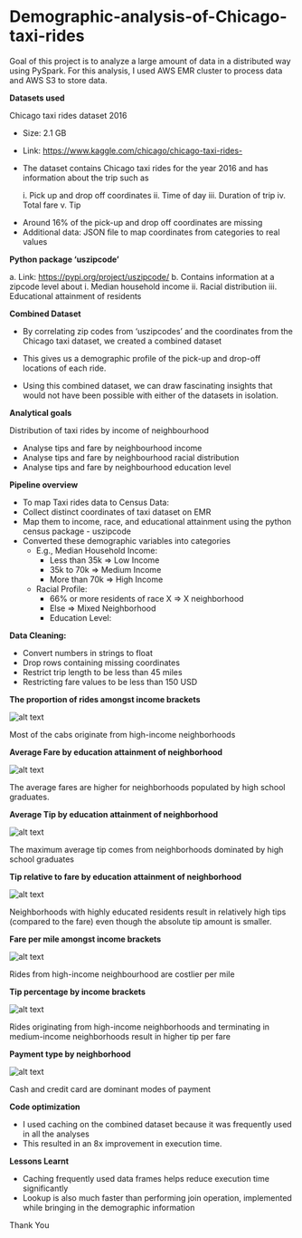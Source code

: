 # Demographic-analysis-of-Chicago-taxi-rides

Goal of this project is to analyze a large amount of data in a distributed way using PySpark. For this analysis, I used AWS EMR cluster to process data and AWS S3 to store data.

**Datasets used**

Chicago taxi rides dataset 2016

  * Size: 2.1 GB
  * Link: https://www.kaggle.com/chicago/chicago-taxi-rides-
  * The dataset contains Chicago taxi rides for the year 2016 and has information about the trip such as

    i. Pick up and drop off coordinates
    ii. Time of day
    iii. Duration of trip
    iv. Total fare
    v. Tip

  + Around 16% of the pick-up and drop off coordinates are missing
  + Additional data: JSON file to map coordinates from categories to real values

**Python package ‘uszipcode’**

  a. Link: https://pypi.org/project/uszipcode/
  b. Contains information at a zipcode level about
    i. Median household income
    ii. Racial distribution
    iii. Educational attainment of residents

**Combined Dataset**

* By correlating zip codes from ‘uszipcodes’ and the coordinates from the Chicago taxi dataset, we created a combined dataset

* This gives us a demographic profile of the pick-up and drop-off locations of each ride.

* Using this combined dataset, we can draw fascinating insights that would not have been possible with either of the datasets in isolation.

**Analytical goals**

Distribution of taxi rides by income of neighbourhood

  * Analyse tips and fare by neighbourhood income
  * Analyse tips and fare by neighbourhood racial distribution
  * Analyse tips and fare by neighbourhood education level

**Pipeline overview**

  * To map Taxi rides data to Census Data:
  * Collect distinct coordinates of taxi dataset on EMR
  * Map them to income, race, and educational attainment using the python census package - uszipcode
  * Converted these demographic variables into categories
    + E.g., Median Household Income:
      - Less than 35k ⇒ Low Income
      - 35k to 70k ⇒ Medium Income
      - More than 70k ⇒ High Income
    + Racial Profile:
      - 66% or more residents of race X ⇒ X neighborhood
      - Else ⇒ Mixed Neighborhood
      - Education Level:

**Data Cleaning:**
  * Convert numbers in strings to float
  * Drop rows containing missing coordinates
  * Restrict trip length to be less than 45 miles
  * Restricting fare values to be less than 150 USD

**The proportion of rides amongst income brackets**

![alt text](https://github.com/rachiteagles/Demographic-analysis-of-Chicago-taxi-rides/blob/main/newplot%20(5).png)

Most of the cabs originate from high-income neighborhoods

**Average Fare by education attainment of neighborhood**

![alt text](https://github.com/rachiteagles/Demographic-analysis-of-Chicago-taxi-rides/blob/main/newplot%20(3).png)

The average fares are higher for neighborhoods populated by high school graduates.

**Average Tip by education attainment of neighborhood**

![alt text](https://github.com/rachiteagles/Demographic-analysis-of-Chicago-taxi-rides/blob/main/newplot%20(1).png)

The maximum average tip comes from neighborhoods dominated by high school
graduates

**Tip relative to fare by education attainment of neighborhood**

![alt text](https://github.com/rachiteagles/Demographic-analysis-of-Chicago-taxi-rides/blob/main/newplot%20(4).png)

Neighborhoods with highly educated residents result in relatively high tips (compared to
the fare) even though the absolute tip amount is smaller.

**Fare per mile amongst income brackets**

![alt text](https://github.com/rachiteagles/Demographic-analysis-of-Chicago-taxi-rides/blob/main/newplot%20(6).png)

Rides from high-income neighbourhood are costlier per mile

**Tip percentage by income brackets**

![alt text](https://github.com/rachiteagles/Demographic-analysis-of-Chicago-taxi-rides/blob/main/newplot%20(7).png)

Rides originating from high-income neighborhoods and terminating in medium-income
neighborhoods result in higher tip per fare

**Payment type by neighborhood**

![alt text](https://github.com/rachiteagles/Demographic-analysis-of-Chicago-taxi-rides/blob/main/newplot%20(8).png)

Cash and credit card are dominant modes of payment

**Code optimization**

  * I used caching on the combined dataset because it was frequently used in
all the analyses
  * This resulted in an 8x improvement in execution time.

**Lessons Learnt**

  * Caching frequently used data frames helps reduce execution time significantly
  * Lookup is also much faster than performing join operation, implemented while
bringing in the demographic information

Thank You